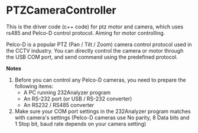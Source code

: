 # PTZCameraController
This is the driver code (c++ code) for ptz motor and camera, which uses rs485 and Pelco-D control protocol. Aiming for motor controlling.

Pelco-D is a popular PTZ (Pan / Tilt / Zoom) camera control protocol used in the CCTV industry. 
You can directly control the camera or motor through the USB COM port, and send command using the predefined protocol.

**Notes**
1) Before you can control any Pelco-D cameras, you need to prepare the following items:
   - A PC running 232Analyzer program
   - An RS-232 port (or USB / RS-232 converter)
   - An RS232 / RS485 converter
2) Make sure your COM port settings in the 232Analyzer program matches with camera's settings (Pelco-D cameras use No parity, 8 Data bits and 1 Stop bit, baud rate depends on your camera setting)
